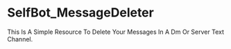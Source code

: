 # SelfBot_MessageDeleter
This Is A Simple Resource To Delete Your Messages In A Dm Or Server Text Channel.
